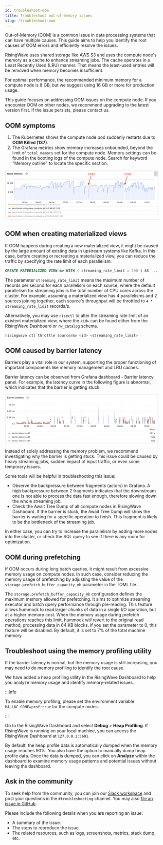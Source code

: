 ```yaml
---
id: troubleshoot-oom
title: Troubleshoot out-of-memory issues
slug: /troubleshoot-oom
---
```


Out-of-Memory (OOM) is a common issue in data processing systems that can have multiple causes. This guide aims to help you identify the root causes of OOM errors and efficiently resolve the issues.

RisingWave uses shared storage like AWS S3 and uses the compute node's memory as a cache to enhance streaming jobs. The cache operates in a Least Recently Used (LRU) manner. That means the least-used entries will be removed when memory becomes insufficient.

For optimal performance, the recommended minimum memory for a compute node is 8 GB, but we suggest using 16 GB or more for production usage.

This guide focuses on addressing OOM issues on the compute node. If you encounter OOM on other nodes, we recommend upgrading to the latest version first. If the issue persists, please contact us.

## OOM symptoms

1. The Kubernetes shows the compute node pod suddenly restarts due to **OOM Killed (137)**.
2. The Grafana metrics show memory increases unbounded, beyond the limit of `total_memory` set for the compute node. Memory settings can be found in the booting logs of the compute node. Search for keyword “Memory outline" to locate the specific section.

  ![Out-of-memory symptom](../images/oom-symptom.png)

## OOM when creating materialized views

If OOM happens during creating a new materialized view, it might be caused by the large amount of existing data in upstream systems like Kafka. In this case, before creating or recreating a materialized view, you can reduce the traffic by specifying the rate limit of each parallelism:

```sql
CREATE MATERIALIZED VIEW mv WITH ( streaming_rate_limit = 200 ) AS ...
```

The parameter `streaming_rate_limit` means the maximum number of records per second for each parallelism on each source, where the default parallelism for streaming jobs is the total number of CPU cores across the cluster. For example, assuming a materialized view has 4 parallelisms and 2 sources joining together, each source's throughput will be throttled to `4 * streaming_rate_limit` records/s.

Alternatively, you may use `risectl` to alter the streaming rate limit of an existent materialized view, where the `<id>` can be found either from the RisingWave Dashboard or `rw_catalog` schema.

```sh
risingwave ctl throttle source/mv <id> <streaming_rate_limit>
```

## OOM caused by barrier latency

Barriers play a vital role in our system, supporting the proper functioning of important components like memory management and LRU caches.

Barrier latency can be observed from Grafana dashboard - Barrier latency panel. For example, the latency curve in the following figure is abnormal, which indicates that the barrier is getting stuck.

![Out-of-memory symptom](../images/example_bad_barrier_latency.png)

Instead of solely addressing the memory problem, we recommend investigating why the barrier is getting stuck. This issue could be caused by heavy streaming jobs, sudden impact of input traffic, or even some temporary issues.

Some tools will be helpful in troubleshooting this issue:

- Observe the backpressure between fragments (actors) in Grafana. A high backpressure between 2 fragments indicates that the downstream one is not able to process the data fast enough, therefore slowing down the whole streaming job.
- Check the Await Tree Dump of all compute nodes in RisingWave Dashboard. If the barrier is stuck, the Await Tree Dump will show the barrier is waiting for a specific operation to finish. This fragment is likely to be the bottleneck of the streaming job.

In either case, you can try to increase the parallelism by adding more nodes into the cluster, or check the SQL query to see if there is any room for optimization.

## OOM during prefetching

If OOM occurs during long batch queries, it might result from excessive memory usage on compute nodes. In such case, consider reducing the memory usage of prefetching by adjusting the value of the `storage.prefetch_buffer_capacity_mb` parameter in the TOML file.

The `storage.prefetch_buffer_capacity_mb` configuration defines the maximum memory allowed for prefetching. It aims to optimize streaming executor and batch query performance through pre-reading. This feature allows hummock to read larger chunks of data in a single I/O operation, but at a higher memory cost. When the memory usage during prefetch operations reaches this limit, hummock will revert to the original read method, processing data in 64 KB blocks. If you set the parameter to 0, this feature will be disabled. By default, it is set to 7% of the total machine memory.

## Troubleshoot using the memory profiling utility

If the barrier latency is normal, but the memory usage is still increasing, you may need to do memory profiling to identify the root cause.

We have added a heap profiling utility in the RisingWave Dashboard to help you analyze memory usage and identify memory-related issues.

:::info

To enable memory profiling, please set the environment variable `MALLOC_CONF=prof:true` for the compute nodes.

:::

Go to the RisingWave Dashboard and select **Debug** > **Heap Profiling**. If RisingWave is running on your local machine, you can access the RisingWave Dashboard at `127.0.0.1:5691`.

By default, the heap profile data is automatically dumped when the memory usage reaches 90%. You also have the option to manually dump heap profile data. Once the data is dumped, you can click on **Analyze** within the dashboard to examine memory usage patterns and potential issues without leaving the dashboard.

## Ask in the community

To seek help from the community, you can join our [Slack workspace](https://www.risingwave.com/slack) and post your questions in the `#troubleshooting` channel. You may also [file an issue in GitHub](https://github.com/risingwavelabs/risingwave/issues/new/choose).

Please include the following details when you are reporting an issue:

- A summary of the issue.
- The steps to reproduce the issue.
- The related resources, such as logs, screenshots, metrics, stack dump, etc.
